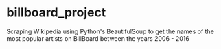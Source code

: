 # billboard_project
Scraping Wikipedia using Python's BeautifulSoup to get the names of the most popular artists on BillBoard between the years 2006 - 2016
